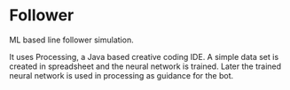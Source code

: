 # Follower
ML based line follower simulation.

It uses Processing, a Java based creative coding IDE.
A simple data set is created in spreadsheet and the neural network is trained.
Later the trained neural network is used in processing as guidance for the bot.
